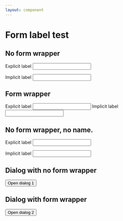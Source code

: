 ```yaml
---
layout: component
---
```


# Form label test

## No form wrapper

<label for="test">Explicit label</label>
<input name="test" id="test" type="text">

<label>
  <span>Implicit label</span>
  <input name="test2" type="text">
</label>

## Form wrapper

<form action="">
  <label for="test3">Explicit label</label>
  <input name="test3" id="test3" type="text">

  <label>
    <span>Implicit label</span>
    <input name="test4" type="text">
  </label>
</form>

## No form wrapper, no name.

<label for="test">Explicit label</label>
<input id="test" type="text">

<label>
  <span>Implicit label</span>
  <input type="text">
</label>

## Dialog with no form wrapper
<button id="opendialog1">Open dialog 1</button>
<dialog id="dialog1">
  <label for="test5">Explicit label</label>
  <input name="test5" id="test5" type="text">


  <label>
    <span>Implicit label</span>
    <input name="test6" type="text">
  </label>
  <button id="cancel1">Cancel</button>
</dialog>

## Dialog with form wrapper
<button id="opendialog2">Open dialog 2</button>
<dialog id="dialog2">
  <form action="">
    <label for="test7">Explicit label</label>
    <input name="test7" id="test5" type="text">


    <label>
      <span>Implicit label</span>
      <input name="test7" type="text">
    </label>
    <button id="cancel2">Cancel</button>
  </form>
</dialog>


<script>
  (function() {
  var openButton1 = document.getElementById('opendialog1');
  var openButton2 = document.getElementById('opendialog2');
  var cancelButton1 = document.getElementById('cancel1');
  var cancelButton2 = document.getElementById('cancel2');
  var dialog1 = document.getElementById('dialog1');
  var dialog2 = document.getElementById('dialog2');

  // Update button opens a modal dialog
  openButton1.addEventListener('click', function() {
    dialog1.showModal();
  });
  openButton2.addEventListener('click', function() {
    dialog2.showModal();
  });

  // Form cancel button closes the dialog box
  cancelButton1.addEventListener('click', function() {
    dialog1.close();
  });
  cancelButton2.addEventListener('click', function() {
    dialog2.close();
  });
  })();
</script>
